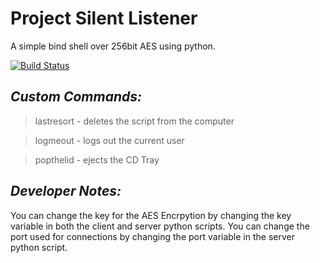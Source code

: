 # Project Silent Listener
A simple bind shell over 256bit AES using python.

[![Build Status](https://travis-ci.com/c0rruptedb1t/Project-Silent-Listener.svg?branch=master)](https://travis-ci.com/c0rruptedb1t/Project-Silent-Listener)

## _Custom Commands:_
> lastresort - deletes the script from the computer

> logmeout - logs out the current user

> popthelid - ejects the CD Tray

## _Developer Notes:_
You can change the key for the AES Encrpytion by changing the key variable in both the client and server python scripts.
You can change the port used for connections by changing the port variable in the server python script.
